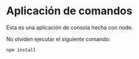 # Aplicación de comandos

Esta es una aplicación de consola hecha con node.

No olviden ejecutar el siguiente comando:

```
npm install
```